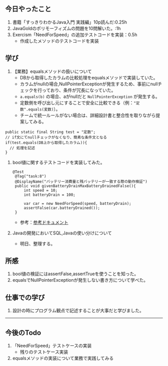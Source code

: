 ## 今日やったこと
1. 書籍「すっきりわかるJava入門 実践編」10p読んだ:0.25h
2. JavaGoldのポリモーフィズムの問題を10問解いた。:1h
3. Exercism「NeedForSpeed」の追加テストコードを実装：0.5h
   - 作成したメソッドのテストコードを実装

## 学び  
1. 【業務】equalsメソッドの扱いについて
   - DBから取得したカラムの比較処理をequalsメソッドで実装していた。
   - カラムがnullの場合,NullPointerExceptionが発生するため、事前にnullチェックを行っており、条件が冗長になっていた。
   - `a.equals(b)` の場合、aがnullだと `NullPointerException` が発生する。
   - 定数側を呼び出し元にすることで安全に比較できる（例：`"定数".equals(変数)`）。
   - チームで統一ルールがない場合は、詳細設計書と整合性を取りながら提案してみる。
  ```
  public static final String test = "定数";
  // if文にてnullチェックがなくなり、簡素な条件文となる
  if(test.equals(DB上から取得したカラム)){
    // 処理を記述
  }
  ```
1. bool値に関するテストコードを実装してみた。
   ```
   @Test
    @Tag("task:8")
    @DisplayName("バッテリー消費量と残バッテリーが一致する際の動作検証")
    public void givenBatteryDrainMaxBatteryDrainedFalse(){
        int speed = 10;
        int batteryDrain = 100;
        
        var car = new NeedForSpeed(speed, batteryDrain);
        assertFalse(car.batteryDrained());        
    }
   ```
   - 参考：[参考ドキュメント](https://docs.junit.org/5.0.1/api/org/junit/jupiter/api/Assertions.html#assertFalse-boolean-)

2. Javaの開発においてSQL,Javaの使い分けについて
   - 明日、整理する。
   

## 所感
1. bool値の検証にはassertFalse,assertTrueを使うことを知った。
2. equalsでNullPointerExceptionが発生しない書き方について学べた。
## 仕事での学び   
1. 設計の時にプログラム観点で記述することが大事だと学びました。
---

## 今後のTodo
1. 「NeedForSpeed」テストケースの実装
   - 残りのテストケース実装
2. equalsメソッドの実装について業務で実践してみる


